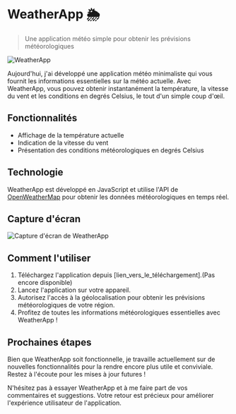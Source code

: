 # WeatherApp 🌦️

> Une application météo simple pour obtenir les prévisions météorologiques

![WeatherApp](lien_vers_l_image)

Aujourd'hui, j'ai développé une application météo minimaliste qui vous fournit les informations essentielles sur la météo actuelle. Avec WeatherApp, vous pouvez obtenir instantanément la température, la vitesse du vent et les conditions en degrés Celsius, le tout d'un simple coup d'œil.

## Fonctionnalités

- Affichage de la température actuelle
- Indication de la vitesse du vent
- Présentation des conditions météorologiques en degrés Celsius

## Technologie

WeatherApp est développé en JavaScript et utilise l'API de [OpenWeatherMap](https://home.openweathermap.org/api_keys) pour obtenir les données météorologiques en temps réel.

## Capture d'écran

![Capture d'écran de WeatherApp](lien_vers_capture_d_ecran)

## Comment l'utiliser

1. Téléchargez l'application depuis [lien_vers_le_téléchargement].(Pas encore disponible)
2. Lancez l'application sur votre appareil.
3. Autorisez l'accès à la géolocalisation pour obtenir les prévisions météorologiques de votre région.
4. Profitez de toutes les informations météorologiques essentielles avec WeatherApp !

## Prochaines étapes

Bien que WeatherApp soit fonctionnelle, je travaille actuellement sur de nouvelles fonctionnalités pour la rendre encore plus utile et conviviale. Restez à l'écoute pour les mises à jour futures !

N'hésitez pas à essayer WeatherApp et à me faire part de vos commentaires et suggestions. Votre retour est précieux pour améliorer l'expérience utilisateur de l'application.
